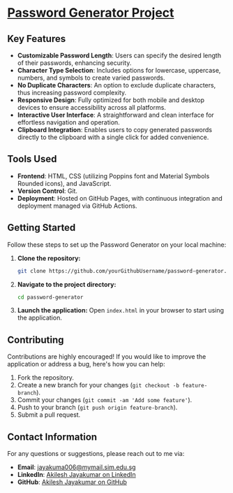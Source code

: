 # [Password Generator Project](https://akileshjayakumar.github.io/password-generator/)

## Key Features

- **Customizable Password Length**: Users can specify the desired length of their passwords, enhancing security.
- **Character Type Selection**: Includes options for lowercase, uppercase, numbers, and symbols to create varied passwords.
- **No Duplicate Characters**: An option to exclude duplicate characters, thus increasing password complexity.
- **Responsive Design**: Fully optimized for both mobile and desktop devices to ensure accessibility across all platforms.
- **Interactive User Interface**: A straightforward and clean interface for effortless navigation and operation.
- **Clipboard Integration**: Enables users to copy generated passwords directly to the clipboard with a single click for added convenience.

## Tools Used

- **Frontend**: HTML, CSS (utilizing Poppins font and Material Symbols Rounded icons), and JavaScript.
- **Version Control**: Git.
- **Deployment**: Hosted on GitHub Pages, with continuous integration and deployment managed via GitHub Actions.

## Getting Started

Follow these steps to set up the Password Generator on your local machine:

1. **Clone the repository:**
   ```bash
   git clone https://github.com/yourGithubUsername/password-generator.git
   ```
2. **Navigate to the project directory:**
   ```bash
   cd password-generator
   ```
3. **Launch the application:**
   Open `index.html` in your browser to start using the application.

## Contributing

Contributions are highly encouraged! If you would like to improve the application or address a bug, here's how you can help:

1. Fork the repository.
2. Create a new branch for your changes (`git checkout -b feature-branch`).
3. Commit your changes (`git commit -am 'Add some feature'`).
4. Push to your branch (`git push origin feature-branch`).
5. Submit a pull request.

## Contact Information

For any questions or suggestions, please reach out to me via:

- **Email**: [jayakuma006@mymail.sim.edu.sg](mailto:jayakuma006@mymail.sim.edu.sg)
- **LinkedIn**: [Akilesh Jayakumar on LinkedIn](https://www.linkedin.com/in/akileshjayakumar/)
- **GitHub**: [Akilesh Jayakumar on GitHub](https://github.com/akileshjayakumar)
